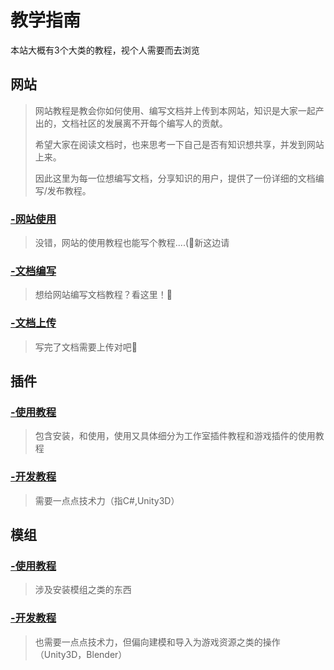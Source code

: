 # 教学指南



本站大概有3个大类的教程，视个人需要而去浏览





## 网站

> 网站教程是教会你如何使用、编写文档并上传到本网站，知识是大家一起产出的，文档社区的发展离不开每个编写人的贡献。
>
> 希望大家在阅读文档时，也来思考一下自己是否有知识想共享，并发到网站上来。
>
> 因此这里为每一位想编写文档，分享知识的用户，提供了一份详细的文档编写/发布教程。

### [-网站使用](/guide/use_web.html)

> 没错，网站的使用教程也能写个教程....(👴新这边请

### [-文档编写](/guide/write_docs.html)

> 想给网站编写文档教程？看这里！🥰

### [-文档上传](/guide/up_docs.html)

> 写完了文档需要上传对吧🤔





## 插件

### [-使用教程](/plugin/use_plugin.html)

> 包含安装，和使用，使用又具体细分为工作室插件教程和游戏插件的使用教程

### [-开发教程](/plugin/dev_plugin.html)

> 需要一点点技术力（指C#,Unity3D）



## 模组

### [-使用教程](/mode/use_mode.html)

> 涉及安装模组之类的东西

### [-开发教程](/mode/dev_mode.html)

> 也需要一点点技术力，但偏向建模和导入为游戏资源之类的操作（Unity3D，Blender）

## 





